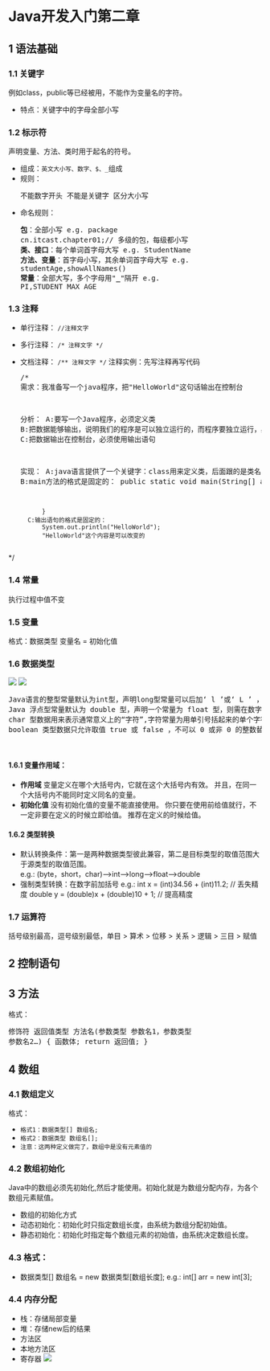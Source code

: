 # Java开发入门第二章
## 1 语法基础
### 1.1 关键字
例如class，public等已经被用，不能作为变量名的字符。</br>
* 特点：关键字中的字母全部小写</br>
### 1.2 标示符
声明变量、方法、类时用于起名的符号。</br>
* 组成：` 英文大小写、数字、$、_ `组成
* 规则：<pre>不能数字开头
不能是关键字
区分大小写</pre>
* 命名规则：<pre><b>包</b>：全部小写  e.g. package cn.itcast.chapter01;// 多级的包，每级都小写
<b>类、接口</b>：每个单词首字母大写  e.g. StudentName
<b>方法、变量</b>：首字母小写，其余单词首字母大写  e.g. studentAge,showAllNames()
<b>常量</b>：全部大写，多个字母用"<b>_</b>"隔开  e.g. PI,STUDENT_MAX_AGE</pre>
### 1.3 注释
* 单行注释： `//注释文字`
* 多行注释： `/* 注释文字 */`
* 文档注释： `/** 注释文字 */`
注释实例：先写注释再写代码<pre>/*
    需求：我准备写一个java程序，把"HelloWorld"这句话输出在控制台

    分析：
        A:要写一个Java程序，必须定义类
        B:把数据能够输出，说明我们的程序是可以独立运行的，而程序要独立运行，必须定义main方法
        C:把数据输出在控制台，必须使用输出语句

    实现：
        A:java语言提供了一个关键字：class用来定义类，后面跟的是类名
        B:main方法的格式是固定的：
            public static void main(String[] args) {

            }
        C:输出语句的格式是固定的：
            System.out.println("HelloWorld");
            "HelloWorld"这个内容是可以改变的
*/
</pre></br>
### 1.4 常量
执行过程中值不变
### 1.5 变量
格式：数据类型 变量名 = 初始化值
### 1.6 数据类型
![](https://alleniverson.gitbooks.io/java-basic-introduction/content/%E7%AC%AC2%E7%AB%A0%20Java%E7%BC%96%E7%A8%8B%E5%9F%BA%E7%A1%80/images/java_basic_35.png)
![](https://alleniverson.gitbooks.io/java-basic-introduction/content/%E7%AC%AC2%E7%AB%A0%20Java%E7%BC%96%E7%A8%8B%E5%9F%BA%E7%A1%80/images/java_basic_36.png)
<pre>Java语言的整型常量默认为int型，声明long型常量可以后加‘ l ’或‘ L ’ ，如:int i1 = 600; //正确     long l1 = 88888888888L; //必须加l否则会出错
Java 浮点型常量默认为 double 型，声明一个常量为 float 型，则需在数字后面加 f 或 F ，如：double d = 12345.6; //正确 float f = 12.3f; //必须加f否则会出错
char 型数据用来表示通常意义上的“字符”,字符常量为用单引号括起来的单个字符，例如：char ch1= 'a'; char ch2='中';
boolean 类型数据只允许取值 true 或 false ，不可以 0 或非 0 的整数替代 true 和 false ，这点和C语言不同。</pre></br>
#### 1.6.1 变量作用域：
* <b>作用域</b> 变量定义在哪个大括号内，它就在这个大括号内有效。 并且，在同一个大括号内不能同时定义同名的变量。
* <b>初始化值</b> 没有初始化值的变量不能直接使用。 你只要在使用前给值就行，不一定非要在定义的时候立即给值。 推荐在定义的时候给值。
#### 1.6.2 类型转换
* 默认转换条件：第一是两种数据类型彼此兼容，第二是目标类型的取值范围大于源类型的取值范围。</br>
               e.g.: (byte，short，char)-->int-->long-->float-->double
* 强制类型转换：在数字前加括号
               e.g.: int x = (int)34.56 + (int)11.2;  // 丢失精度
                     double y = (double)x + (double)10 + 1;  // 提高精度
### 1.7 运算符
括号级别最高，逗号级别最低，单目 > 算术 > 位移 > 关系 > 逻辑 > 三目 > 赋值
## 2 控制语句
## 3 方法
格式：<pre>修饰符 返回值类型 方法名(参数类型 参数名1，参数类型 参数名2…) {
     函数体;
     return 返回值;
 }</pre>
 ## 4 数组
### 4.1 数组定义
格式：</br>
* ` 格式1：数据类型[] 数组名; `
* ` 格式2：数据类型 数组名[]; `
* ` 注意：这两种定义做完了，数组中是没有元素值的 `
### 4.2 数组初始化
Java中的数组必须先初始化,然后才能使用。初始化就是为数组分配内存，为各个数组元素赋值。
* 数组的初始化方式
* 动态初始化：初始化时只指定数组长度，由系统为数组分配初始值。
* 静态初始化：初始化时指定每个数组元素的初始值，由系统决定数组长度。
### 4.3 格式：
* 数据类型[] 数组名 = new 数据类型[数组长度]; e.g.:  int[] arr = new int[3];
### 4.4 内存分配
* 栈：存储局部变量
* 堆：存储new后的结果
* 方法区
* 本地方法区
* 寄存器
![](https://alleniverson.gitbooks.io/java-basic-introduction/content/%E7%AC%AC2%E7%AB%A0%20Java%E7%BC%96%E7%A8%8B%E5%9F%BA%E7%A1%80/images/java_basic_19.png)

